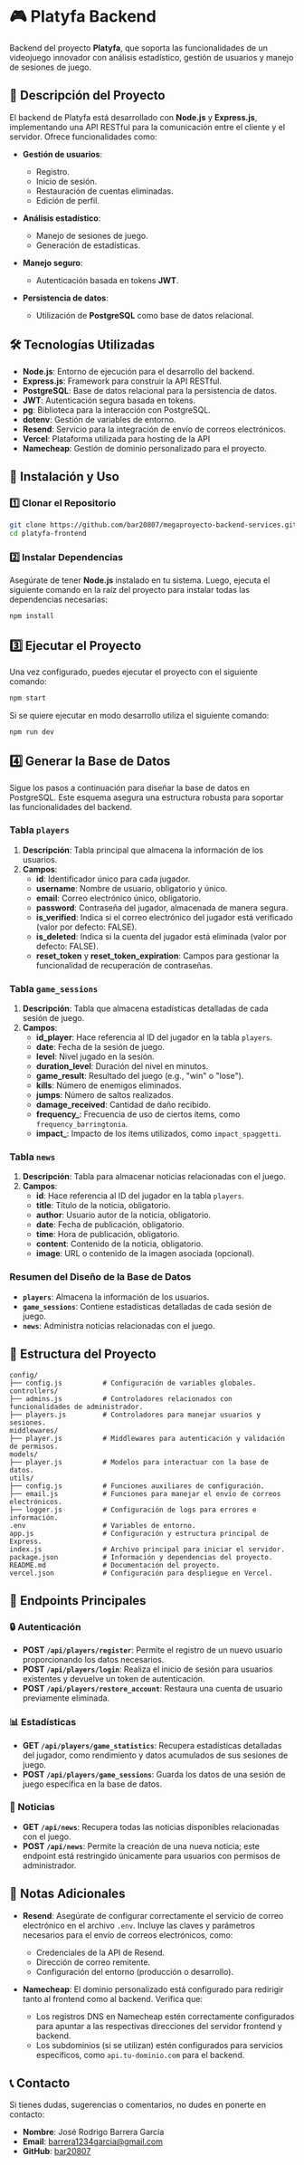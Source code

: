 # 🎮 Platyfa Backend

Backend del proyecto **Platyfa**, que soporta las funcionalidades de un videojuego innovador con análisis estadístico, gestión de usuarios y manejo de sesiones de juego.

## 🚀 Descripción del Proyecto

El backend de Platyfa está desarrollado con **Node.js** y **Express.js**, implementando una API RESTful para la comunicación entre el cliente y el servidor. Ofrece funcionalidades como:

- **Gestión de usuarios**:
  - Registro.
  - Inicio de sesión.
  - Restauración de cuentas eliminadas.
  - Edición de perfil.
- **Análisis estadístico**:

  - Manejo de sesiones de juego.
  - Generación de estadísticas.

- **Manejo seguro**:

  - Autenticación basada en tokens **JWT**.

- **Persistencia de datos**:
  - Utilización de **PostgreSQL** como base de datos relacional.

## 🛠️ Tecnologías Utilizadas

- **Node.js**: Entorno de ejecución para el desarrollo del backend.
- **Express.js**: Framework para construir la API RESTful.
- **PostgreSQL**: Base de datos relacional para la persistencia de datos.
- **JWT**: Autenticación segura basada en tokens.
- **pg**: Biblioteca para la interacción con PostgreSQL.
- **dotenv**: Gestión de variables de entorno.
- **Resend**: Servicio para la integración de envío de correos electrónicos.
- **Vercel**: Plataforma utilizada para hosting de la API
- **Namecheap**: Gestión de dominio personalizado para el proyecto.

## 🔧 Instalación y Uso

### 1️⃣ Clonar el Repositorio

```bash
git clone https://github.com/bar20807/megaproyecto-backend-services.git
cd platyfa-frontend
```

### 2️⃣ Instalar Dependencias

Asegúrate de tener **Node.js** instalado en tu sistema. Luego, ejecuta el siguiente comando en la raíz del proyecto para instalar todas las dependencias necesarias:

```bash
npm install
```

## 3️⃣ Ejecutar el Proyecto

Una vez configurado, puedes ejecutar el proyecto con el siguiente comando:

```bash
npm start
```

Si se quiere ejecutar en modo desarrollo utiliza el siguiente comando:

```bash
npm run dev
```

## 4️⃣ Generar la Base de Datos

Sigue los pasos a continuación para diseñar la base de datos en PostgreSQL. Este esquema asegura una estructura robusta para soportar las funcionalidades del backend.

### Tabla `players`
1. **Descripción**: Tabla principal que almacena la información de los usuarios.
2. **Campos**:
   - **id**: Identificador único para cada jugador.
   - **username**: Nombre de usuario, obligatorio y único.
   - **email**: Correo electrónico único, obligatorio.
   - **password**: Contraseña del jugador, almacenada de manera segura.
   - **is_verified**: Indica si el correo electrónico del jugador está verificado (valor por defecto: FALSE).
   - **is_deleted**: Indica si la cuenta del jugador está eliminada (valor por defecto: FALSE).
   - **reset_token** y **reset_token_expiration**: Campos para gestionar la funcionalidad de recuperación de contraseñas.

### Tabla `game_sessions`
1. **Descripción**: Tabla que almacena estadísticas detalladas de cada sesión de juego.
2. **Campos**:
   - **id_player**: Hace referencia al ID del jugador en la tabla `players`.
   - **date**: Fecha de la sesión de juego.
   - **level**: Nivel jugado en la sesión.
   - **duration_level**: Duración del nivel en minutos.
   - **game_result**: Resultado del juego (e.g., "win" o "lose").
   - **kills**: Número de enemigos eliminados.
   - **jumps**: Número de saltos realizados.
   - **damage_received**: Cantidad de daño recibido.
   - **frequency_**: Frecuencia de uso de ciertos ítems, como `frequency_barringtonia`.
   - **impact_**: Impacto de los ítems utilizados, como `impact_spaggetti`.

### Tabla `news`
1. **Descripción**: Tabla para almacenar noticias relacionadas con el juego.
2. **Campos**:
   - **id**: Hace referencia al ID del jugador en la tabla `players`.
   - **title**: Título de la noticia, obligatorio.
   - **author**: Usuario autor de la noticia, obligatorio.
   - **date**: Fecha de publicación, obligatorio.
   - **time**: Hora de publicación, obligatorio.
   - **content**: Contenido de la noticia, obligatorio.
   - **image**: URL o contenido de la imagen asociada (opcional).

### Resumen del Diseño de la Base de Datos
- **`players`**: Almacena la información de los usuarios.
- **`game_sessions`**: Contiene estadísticas detalladas de cada sesión de juego.
- **`news`**: Administra noticias relacionadas con el juego.

## 📂 Estructura del Proyecto

```plaintext
config/
├── config.js          # Configuración de variables globales.
controllers/
├── admins.js          # Controladores relacionados con funcionalidades de administrador.
├── players.js         # Controladores para manejar usuarios y sesiones.
middlewares/
├── player.js          # Middlewares para autenticación y validación de permisos.
models/
├── player.js          # Modelos para interactuar con la base de datos.
utils/
├── config.js          # Funciones auxiliares de configuración.
├── email.js           # Funciones para manejar el envío de correos electrónicos.
├── logger.js          # Configuración de logs para errores e información.
.env                   # Variables de entorno.
app.js                 # Configuración y estructura principal de Express.
index.js               # Archivo principal para iniciar el servidor.
package.json           # Información y dependencias del proyecto.
README.md              # Documentación del proyecto.
vercel.json            # Configuración para despliegue en Vercel.
```

## 🔑 Endpoints Principales

### 🔒 Autenticación
- **POST `/api/players/register`**: Permite el registro de un nuevo usuario proporcionando los datos necesarios.
- **POST `/api/players/login`**: Realiza el inicio de sesión para usuarios existentes y devuelve un token de autenticación.
- **POST `/api/players/restore_account`**: Restaura una cuenta de usuario previamente eliminada.

### 📊 Estadísticas
- **GET `/api/players/game_statistics`**: Recupera estadísticas detalladas del jugador, como rendimiento y datos acumulados de sus sesiones de juego.
- **POST `/api/players/game_sessions`**: Guarda los datos de una sesión de juego específica en la base de datos.

### 📰 Noticias
- **GET `/api/news`**: Recupera todas las noticias disponibles relacionadas con el juego.
- **POST `/api/news`**: Permite la creación de una nueva noticia; este endpoint está restringido únicamente para usuarios con permisos de administrador.

## 📌 Notas Adicionales

- **Resend**: Asegúrate de configurar correctamente el servicio de correo electrónico en el archivo `.env`. Incluye las claves y parámetros necesarios para el envío de correos electrónicos, como:
  - Credenciales de la API de Resend.
  - Dirección de correo remitente.
  - Configuración del entorno (producción o desarrollo).

- **Namecheap**: El dominio personalizado está configurado para redirigir tanto al frontend como al backend. Verifica que:
  - Los registros DNS en Namecheap estén correctamente configurados para apuntar a las respectivas direcciones del servidor frontend y backend.
  - Los subdominios (si se utilizan) estén configurados para servicios específicos, como `api.tu-dominio.com` para el backend.


## 📞 Contacto

Si tienes dudas, sugerencias o comentarios, no dudes en ponerte en contacto:

- **Nombre**: José Rodrigo Barrera García  
- **Email**: [barrera1234garcia@gmail.com](mailto:barrera1234garcia@gmail.com)  
- **GitHub**: [bar20807](https://github.com/bar20807)